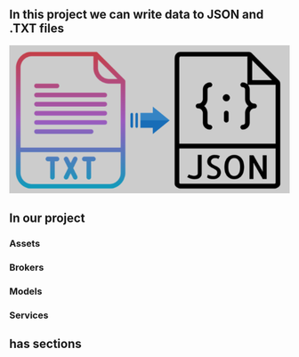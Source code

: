 ## In this project we can write data to JSON and .TXT files
![](Screenshot_2.png)

## In our project
### Assets
### Brokers
### Models
### Services
## has sections
